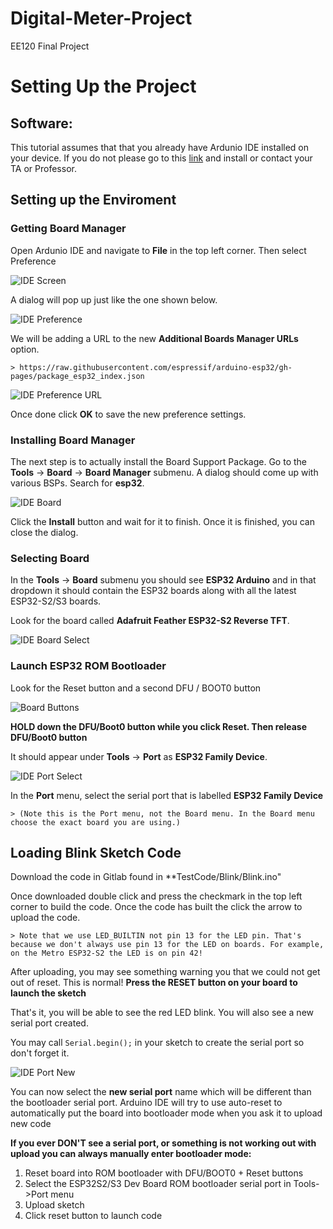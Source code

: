 # Digital-Meter-Project
EE120 Final Project 

# Setting Up the Project 

## Software: 

This tutorial assumes that that you already have Ardunio IDE installed on your device.  If you do not please go to this [link](http://www.arduino.cc/en/Main/Software) and install or contact your TA or Professor. 

## Setting up the Enviroment 

### Getting Board Manager 
Open Ardunio IDE and navigate to **File** in the top left corner.  Then select Preference 

![IDE Screen](/assets/images/IDE_File.png)

A dialog will pop up just like the one shown below.

![IDE Preference](/assets/images/IDE_Preference.png)

We will be adding a URL to the new **Additional Boards Manager URLs** option. 

    > https://raw.githubusercontent.com/espressif/arduino-esp32/gh-pages/package_esp32_index.json

![IDE Preference URL](/assets/images/IDE_Preference_URL.png)

Once done click **OK** to save the new preference settings.

### Installing Board Manager 

The next step is to actually install the Board Support Package. Go to the **Tools** → **Board** → **Board Manager** submenu. A dialog should come up with various BSPs. Search for **esp32**.

![IDE Board](/assets/images/IDE_Board.png)

Click the **Install** button and wait for it to finish. Once it is finished, you can close the dialog.

### Selecting Board  

In the **Tools** → **Board** submenu you should see **ESP32 Arduino** and in that dropdown it should contain the ESP32 boards along with all the latest ESP32-S2/S3 boards.

Look for the board called **Adafruit Feather ESP32-S2 Reverse TFT**.

![IDE Board Select](/assets/images/IDE_Board_Select.png)

### Launch ESP32 ROM Bootloader 

Look for the Reset button and a second DFU / BOOT0 button

![Board Buttons](/assets/images/Board_Bootloader.png)

**HOLD down the DFU/Boot0 button while you click Reset. Then release DFU/Boot0 button**

It should appear under **Tools** -> **Port** as **ESP32 Family Device**. 

![IDE Port Select](/assets/images/IDE_Port.png)

In the **Port** menu, select the serial port that is labelled **ESP32 Family Device**

    > (Note this is the Port menu, not the Board menu. In the Board menu choose the exact board you are using.)

## Loading Blink Sketch Code  

Download the code in Gitlab found in **TestCode/Blink/Blink.ino"

Once downloaded double click and press the checkmark in the top left corner to build the code. Once the code has built the click the arrow to upload the code.

    > Note that we use LED_BUILTIN not pin 13 for the LED pin. That's because we don't always use pin 13 for the LED on boards. For example, on the Metro ESP32-S2 the LED is on pin 42!

After uploading, you may see something warning you that we could not get out of reset. This is normal! **Press the RESET button on your board to launch the sketch**

That's it, you will be able to see the red LED blink. You will also see a new serial port created.

You may call <code>Serial.begin();</code> in your sketch to create the serial port so don't forget it.

![IDE Port New](/assets/images/IDE_New_Port.png)

You can now select the **new serial port** name which will be different than the bootloader serial port. Arduino IDE will try to use auto-reset to automatically put the board into bootloader mode when you ask it to upload new code

**If you ever DON'T see a serial port, or something is not working out with upload you can always manually enter bootloader mode:**

<ol>
  <li>Reset board into ROM bootloader with DFU/BOOT0 + Reset buttons</li>
  <li>Select the ESP32S2/S3 Dev Board ROM bootloader serial port in Tools->Port menu</li>
  <li>Upload sketch</li>
  <li>Click reset button to launch code</li>
</ol>
